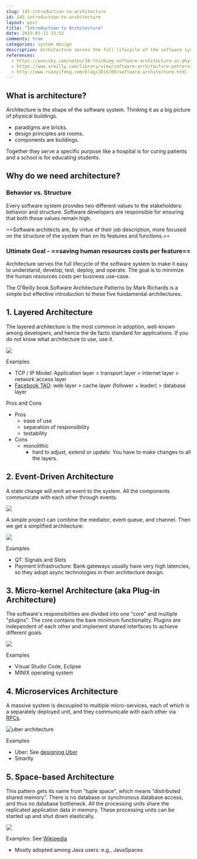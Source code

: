 ```yaml
---
slug: 145-introduction-to-architecture
id: 145-introduction-to-architecture
layout: post
title: "Introduction to Architecture"
date: 2019-05-11 15:52
comments: true
categories: system design
description: Architecture serves the full lifecycle of the software system to make it easy to understand, develop, test, deploy and operate. The O’Reilly book Software Architecture Patterns gives a simple but effective introduction to five fundamental architectures.
references:
  - https://puncsky.com/notes/10-thinking-software-architecture-as-physical-buildings
  - https://www.oreilly.com/library/view/software-architecture-patterns/9781491971437/ch01.html
  - http://www.ruanyifeng.com/blog/2016/09/software-architecture.html
---
```


## What is architecture?

Architecture is the shape of the software system. Thinking it as a big picture of physical buildings.

* paradigms are bricks.
* design principles are rooms.
* components are buildings.

Together they serve a specific purpose like a hospital is for curing patients and a school is for educating students.


## Why do we need architecture?

### Behavior vs. Structure

Every software system provides two different values to the stakeholders: behavior and structure. Software developers are responsible for ensuring that both those values remain high.

==Software architects are, by virtue of their job description, more focused on the structure of the system than on its features and functions.==


### Ultimate Goal - ==saving human resources costs per feature==

Architecture serves the full lifecycle of the software system to make it easy to understand, develop, test, deploy, and operate.
The goal is to minimize the human resources costs per business use-case.



The O’Reilly book Software Architecture Patterns by Mark Richards is a simple but effective introduction to these five fundamental architectures.



## 1. Layered Architecture



The layered architecture is the most common in adoption, well-known among developers, and hence the de facto standard for applications. If you do not know what architecture to use, use it.

[comment]: \<\> (https://www.draw.io/#G1ldM5O9Y62Upqg_t5rcTNHIRseP-7fqQT)

![](https://res.cloudinary.com/dohtidfqh/image/upload/v1557614663/web-guiguio/Software_Architecture_101.png)


Examples

* TCP / IP Model: Application layer > transport layer > internet layer > network access layer
* [Facebook TAO](https://puncsky.com/notes/49-facebook-tao): web layer > cache layer (follower + leader) > database layer

Pros and Cons

* Pros
    * ease of use
    * separation of responsibility
    * testability
* Cons
    * monolithic
        * hard to adjust, extend or update. You have to make changes to all the layers.



## 2. Event-Driven Architecture



A state change will emit an event to the system. All the components communicate with each other through events.

![](https://res.cloudinary.com/dohtidfqh/image/upload/v1557614663/web-guiguio/software-architecture-101-event-driven.png)


A simple project can combine the mediator, event queue, and channel. Then we get a simplified architecture: 

![](https://res.cloudinary.com/dohtidfqh/image/upload/v1557614663/web-guiguio/software-architecture-101-event-driven-simplified.png)


Examples

* QT: Signals and Slots
* Payment Infrastructure: Bank gateways usually have very high latencies, so they adopt async technologies in their architecture design.



## 3. Micro-kernel Architecture (aka Plug-in Architecture)



The software's responsibilities are divided into one "core" and multiple "plugins". The core contains the bare minimum functionality. Plugins are independent of each other and implement shared interfaces to achieve different goals. 

![](https://res.cloudinary.com/dohtidfqh/image/upload/v1557614663/web-guiguio/software-architecture-101-micro-kernel.png)


Examples

* Visual Studio Code, Eclipse
* MINIX operating system



## 4. Microservices Architecture



A massive system is decoupled to multiple micro-services, each of which is a separately deployed unit, and they communicate with each other via [RPCs](/blog/2016-02-13-crack-the-system-design-interview#21-communication).


![uber architecture](https://res.cloudinary.com/dohtidfqh/image/upload/v1546574738/web-guiguio/uber-architecture_2.jpg)



Examples

* Uber: See [designing Uber](https://puncsky.com/notes/120-designing-uber)
* Smartly




## 5. Space-based Architecture



This pattern gets its name from "tuple space", which means “distributed shared memory". There is no database or synchronous database access, and thus no database bottleneck. All the processing units share the replicated application data in memory. These processing units can be started up and shut down elastically.

![](https://res.cloudinary.com/dohtidfqh/image/upload/v1557614663/web-guiguio/software-architecture-101-space-based.png)



Examples: See [Wikipedia](https://en.wikipedia.org/wiki/Tuple_space#Example_usage)

- Mostly adopted among Java users: e.g., JavaSpaces
